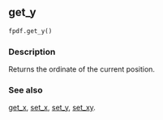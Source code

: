 ## get_y ##

```python
fpdf.get_y()
```
### Description ###

Returns the ordinate of the current position.


### See also ###

[get_x](GetX.md), [set_x](SetX.md), [set_y](SetY.md), [set_xy](SetXY.md).

